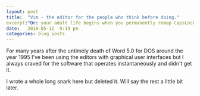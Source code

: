 ```yaml
---
layout: post
title:  "Vim - the editor for the people who think before doing."
excerpt:"Or: your adult life begins when you permanently remap CapsLock to Esc and live happily ever after."
date:   2018-05-12  9:19 pm
categories: blog posts
---
```

For many years after the untimely death of Word 5.0 for DOS around the year 1995 I've been using the editors with graphical user interfaces but I always craved for the software that operates instantaneously and didn't get it.

I wrote a whole long snark here but deleted it. Will say the rest a little bit later. 
